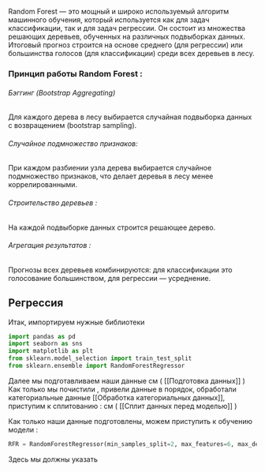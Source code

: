 Random Forest — это мощный и широко используемый алгоритм машинного обучения, который используется как для задач классификации, так и для задач регрессии. Он состоит из множества решающих деревьев, обученных на различных подвыборках данных. Итоговый прогноз строится на основе среднего (для регрессии) или большинства голосов (для классификации) среди всех деревьев в лесу.

<h3>Принцип работы Random Forest : </h3>
<h6>Бэггинг (Bootstrap Aggregating) </h6> Для каждого дерева в лесу выбирается случайная подвыборка данных с возвращением (bootstrap sampling).
<h6>Случайное подмножество признаков:</h6> При каждом разбиении узла дерева выбирается случайное подмножество признаков, что делает деревья в лесу менее коррелированными.
<h6>Строительство деревьев :</h6> На каждой подвыборке данных строится решающее дерево.
<h6>Агрегация результатов :</h6>
Прогнозы всех деревьев комбинируются: для классификации это голосование большинством, для регрессии — усреднение.

<h2>Регрессия</h2>
Итак, импортируем нужные библиотеки 

```python 
import pandas as pd
import seaborn as sns
import matplotlib as plt
from sklearn.model_selection import train_test_split
from sklearn.ensemble import RandomForestRegressor
```

Далее мы подготавливаем наши данные см ( [[Подготовка данных]] )
Как только мы почистили , привели данные в порядок, обработали категориальные данные [[Обработка категориальных данных]],  приступим к сплитованию :
см ( [[Сплит данных перед моделью]] )

Как только наши данные подготовлены, можем приступить к обучению модели : 

```python 
RFR = RandomForestRegressor(min_samples_split=2, max_features=6, max_depth=21)
```

Здесь мы должны указать 